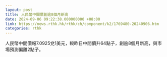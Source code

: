 ```yaml
---
layout: post
title: 人民幣中間價創逾8個月新高
date: 2024-09-06 09:22:38.000000000 +08:00
link: https://news.rthk.hk/rthk/ch/component/k2/1769480-20240906.htm
categories: rthk
---
```


人民幣中間價報7.0925兌1美元，較昨日中間價升64點子，創逾8個月新高，與市場預測偏離2點子。
